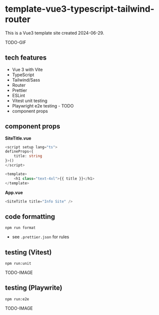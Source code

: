 # template-vue3-typescript-tailwind-router

This is a Vue3 template site created 2024-06-29.

TODO-GIF

## tech features

- Vue 3 with Vite
- TypeScript
- Tailwind/Sass
- Router
- Prettier
- ESLint
- Vitest unit testing
- Playwright e2e testing - TODO
- component props

## component props

**SiteTitle.vue**

```ts
<script setup lang="ts">
defineProps<{
	title: string
}>()
</script>

<template>
	<h1 class="text-4xl">{{ title }}</h1>
</template>
```

**App.vue**

```ts
<SiteTitle title="Info Site" />
```

## code formatting

```
npm run format
```

- see `.prettier.json` for rules

## testing (Vitest)

```
npm run:unit
```

TODO-IMAGE

## testing (Playwrite)

```
npm run:e2e
```

TODO-IMAGE
